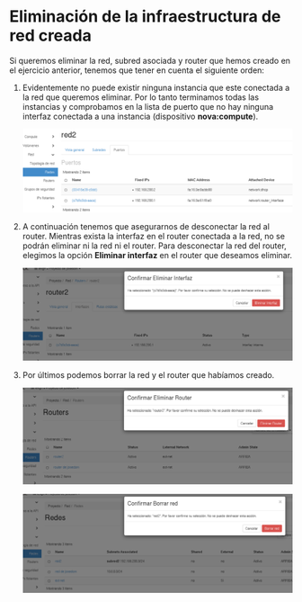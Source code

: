 # Eliminación de la infraestructura de red creada

Si queremos eliminar la red, subred asociada y router que hemos creado en el ejercicio anterior, tenemos que tener en cuenta el siguiente orden:

1. Evidentemente no puede existir ninguna instancia que este conectada a la red que queremos eliminar. Por lo tanto terminamos todas las instancias y comprobamos en la lista de puerto que no hay ninguna interfaz conectada a una instancia (dispositivo **nova:compute**).

	![red](img/borrar1.png)

2. A continuación tenemos que asegurarnos de desconectar la red al router. Mientras exista la interfaz en el router conectada a la red, no se podrán eliminar ni la red ni el router. Para desconectar la red del router, elegimos la opción **Eliminar interfaz** en el router que deseamos eliminar.

	![red](img/borrar2.png)

3. Por últimos podemos borrar la red y el router que habíamos creado.

	![red](img/borrar3.png)

	![red](img/borrar4.png)
